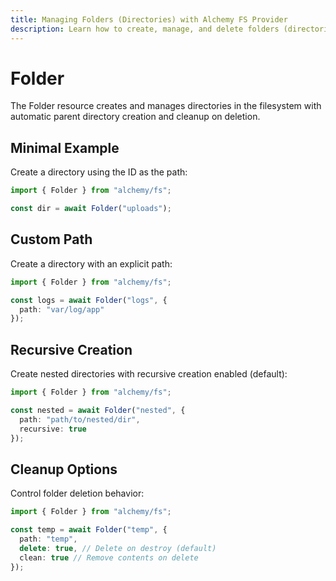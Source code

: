 ```yaml
---
title: Managing Folders (Directories) with Alchemy FS Provider
description: Learn how to create, manage, and delete folders (directories) using Alchemy's FS (File System) provider.
---
```


# Folder

The Folder resource creates and manages directories in the filesystem with automatic parent directory creation and cleanup on deletion.

## Minimal Example

Create a directory using the ID as the path:

```ts
import { Folder } from "alchemy/fs";

const dir = await Folder("uploads");
```

## Custom Path

Create a directory with an explicit path:

```ts
import { Folder } from "alchemy/fs";

const logs = await Folder("logs", {
  path: "var/log/app"
});
```

## Recursive Creation

Create nested directories with recursive creation enabled (default):

```ts
import { Folder } from "alchemy/fs";

const nested = await Folder("nested", {
  path: "path/to/nested/dir",
  recursive: true 
});
```

## Cleanup Options

Control folder deletion behavior:

```ts
import { Folder } from "alchemy/fs";

const temp = await Folder("temp", {
  path: "temp",
  delete: true, // Delete on destroy (default)
  clean: true // Remove contents on delete
});
```